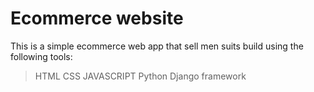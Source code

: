 # Ecommerce website 
This is a simple ecommerce web app that sell men suits build using the following tools:

> HTML
> CSS
> JAVASCRIPT
> Python Django framework

